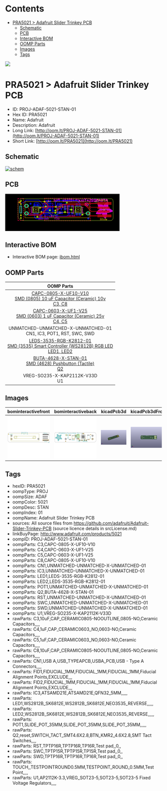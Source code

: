 



Contents
========

* [PRA5021 > Adafruit Slider Trinkey PCB](#pra5021--adafruit-slider-trinkey-pcb)
	* [Schematic](#schematic)
	* [PCB](#pcb)
	* [Interactive BOM](#interactive-bom)
	* [OOMP Parts](#oomp-parts)
	* [Images](#images)
	* [Tags](#tags)
  
![][im]
# PRA5021 > Adafruit Slider Trinkey PCB

- ID: PROJ-ADAF-5021-STAN-01
- Hex ID: PRA5021
- Name: Adafruit
- Description: Adafruit
- Long Link: [http://oom.lt/PROJ-ADAF-5021-STAN-01](http://oom.lt/PROJ-ADAF-5021-STAN-01)
- Short Link: [http://oom.lt/PRA5021](http://oom.lt/PRA5021)

## Schematic
  
[![schem](eagleSchemImage.png)](eagleSchemImage.png)
## PCB
  
[![pcb](eagleImage.png)](eagleImage.png)
## Interactive BOM

- Interactive BOM page: [ibom.html](https://htmlpreview.github.io/?https://github.com/oomlout/oomlout_OOMP_projects/blob/main/PROJ-ADAF-5021-STAN-01/kicad/bom/ibom.html)

## OOMP Parts
  

|OOMP Parts|
| :---: |
|[CAPC-0805-X-UF10-V10<br> SMD (0805) 10 uF Capacitor (Ceramic) 10v<br> C3, C8](https://github.com/oomlout/oomlout_OOMP_parts/tree/main/CAPC-0805-X-UF10-V10/)|
|[CAPC-0603-X-UF1-V25<br> SMD (0603) 1 uF Capacitor (Ceramic) 25v<br> C4, C5](https://github.com/oomlout/oomlout_OOMP_parts/tree/main/CAPC-0603-X-UF1-V25/)|
|UNMATCHED-UNMATCHED-X-UNMATCHED-01<BR>CN1, IC3, POT1, RST, SWC, SWD|
|[LEDS-3535-RGB-K2812-01<br> SMD (3535) Smart Controller (WS2812B) RGB LED<br> LED1, LED2](https://github.com/oomlout/oomlout_OOMP_parts/tree/main/LEDS-3535-RGB-K2812-01/)|
|[BUTA-4628-X-STAN-01<br> SMD (4628) Pushbutton (Tactile)<br> Q2](https://github.com/oomlout/oomlout_OOMP_parts/tree/main/BUTA-4628-X-STAN-01/)|
|VREG-SO235-X-KAP2112K-V33D<BR>U1|

## Images
  
  

|bominteractivefront|bominteractiveback|kicadPcb3d|kicadPcb3dFront|kicadPcb3dBack|eagleImage|eagleSchemImage|
| :---: | :---: | :---: | :---: | :---: | :---: | :---: |
|[![bominteractivefront](bomFront_140.png)](bomFront.png)|[![bominteractiveback](bomBack_140.png)](bomBack.png)|[![kicadPcb3d](kicadPcb3d_140.png)](kicadPcb3d.png)|[![kicadPcb3dFront](kicadPcb3dFront_140.png)](kicadPcb3dFront.png)|[![kicadPcb3dBack](kicadPcb3dBack_140.png)](kicadPcb3dBack.png)|[![eagleImage](eagleImage_140.png)](eagleImage.png)|[![eagleSchemImage](eagleSchemImage_140.png)](eagleSchemImage.png)|

## Tags

- hexID: PRA5021
- oompType: PROJ
- oompSize: ADAF
- oompColor: 5021
- oompDesc: STAN
- oompIndex: 01
- oompName: Adafruit Slider Trinkey PCB
- sources: All source files from https://github.com/adafruit/Adafruit-Slider-Trinkey-PCB (source licence details in srcLicense.md)
- linkBuyPage: http://www.adafruit.com/products/5021
- oompID: PROJ-ADAF-5021-STAN-01
- oompParts: C3,CAPC-0805-X-UF10-V10
- oompParts: C4,CAPC-0603-X-UF1-V25
- oompParts: C5,CAPC-0603-X-UF1-V25
- oompParts: C8,CAPC-0805-X-UF10-V10
- oompParts: CN1,UNMATCHED-UNMATCHED-X-UNMATCHED-01
- oompParts: IC3,UNMATCHED-UNMATCHED-X-UNMATCHED-01
- oompParts: LED1,LEDS-3535-RGB-K2812-01
- oompParts: LED2,LEDS-3535-RGB-K2812-01
- oompParts: POT1,UNMATCHED-UNMATCHED-X-UNMATCHED-01
- oompParts: Q2,BUTA-4628-X-STAN-01
- oompParts: RST,UNMATCHED-UNMATCHED-X-UNMATCHED-01
- oompParts: SWC,UNMATCHED-UNMATCHED-X-UNMATCHED-01
- oompParts: SWD,UNMATCHED-UNMATCHED-X-UNMATCHED-01
- oompParts: U1,VREG-SO235-X-KAP2112K-V33D
- rawParts: C3,10uF,CAP_CERAMIC0805-NOOUTLINE,0805-NO,Ceramic Capacitors,,,,
- rawParts: C4,1uF,CAP_CERAMIC0603_NO,0603-NO,Ceramic Capacitors,,,,
- rawParts: C5,1uF,CAP_CERAMIC0603_NO,0603-NO,Ceramic Capacitors,,,,
- rawParts: C8,10uF,CAP_CERAMIC0805-NOOUTLINE,0805-NO,Ceramic Capacitors,,,,
- rawParts: CN1,USB A,USB_TYPEAPCB,USBA_PCB,USB - Type A Connectors,,,,
- rawParts: FID1,FIDUCIAL_1MM,FIDUCIAL_1MM,FIDUCIAL_1MM,Fiducial Alignment Points,EXCLUDE,,,
- rawParts: FID2,FIDUCIAL_1MM,FIDUCIAL_1MM,FIDUCIAL_1MM,Fiducial Alignment Points,EXCLUDE,,,
- rawParts: IC3,ATSAMD21E,ATSAMD21E,QFN32_5MM,,,,,
- rawParts: LED1,WS2812B_SK6812E,WS2812B_SK6812E,NEO3535_REVERSE,,,,,
- rawParts: LED2,WS2812B_SK6812E,WS2812B_SK6812E,NEO3535_REVERSE,,,,,
- rawParts: POT1,SLIDE_POT_35MM,SLIDE_POT_35MM,SLIDE_POT_35MM,,,,,
- rawParts: Q2,reset,SWITCH_TACT_SMT4.6X2.8,BTN_KMR2_4.6X2.8,SMT Tact Switches,,,,
- rawParts: RST,TPTP16R,TPTP16R,TP16R,Test pad,,0,,
- rawParts: SWC,TPTP15R,TPTP15R,TP15R,Test pad,,0,,
- rawParts: SWD,TPTP16R,TPTP16R,TP16R,Test pad,,0,,
- rawParts: TOUCH,,TESTPOINTROUND0.5MM,TESTPOINT_ROUND_0.5MM,Test Point,,,,
- rawParts: U1,AP2112K-3.3,VREG_SOT23-5,SOT23-5,SOT23-5 Fixed Voltage Regulators,,,,



[im]: kicadPcb3d_450.png
